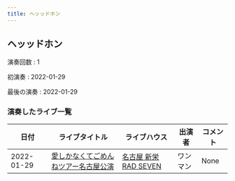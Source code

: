 ```yaml
---
title: ヘッッドホン
---
```

## ヘッッドホン

演奏回数
: 1

初演奏
: 2022-01-29

最後の演奏
: 2022-01-29

### 演奏したライブ一覧

|日付|ライブタイトル|ライブハウス|出演者|コメント|
|---|------------|----------|-----|------|
|2022-01-29|[愛しかなくてごめんねツアー名古屋公演](live002.html)|[名古屋 新栄RAD SEVEN](livehouse023.html)|ワンマン|None|
